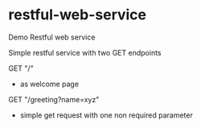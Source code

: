 # restful-web-service
Demo Restful web service

Simple restful service with two GET endpoints

GET "/"

- as welcome page

GET "/greeting?name=xyz"

- simple get request with one non required parameter 
